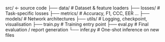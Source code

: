 
src/                       ← source code
├── data/                   # Dataset & feature loaders
├── losses/                 # Task-specific losses
├── metrics/                # Accuracy, F1, CCC, EER …
├── models/                 # Network architectures
├── utils/                  # Logging, checkpoint, visualisation
├── train.py                # Training entry point
├── eval.py                 # Final evaluation / report generation
└── infer.py                # One-shot inference on new files